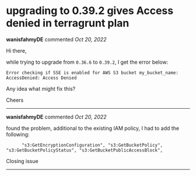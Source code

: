 # upgrading to 0.39.2 gives Access denied in terragrunt plan

**wanisfahmyDE** commented *Oct 20, 2022*

Hi there,

while trying to upgrade from `0.36.6` to `0.39.2`, I get the error below:

`Error checking if SSE is enabled for AWS S3 bucket my_bucket_name: AccessDenied: Access Denied`

Any idea what might fix this?

Cheers
<br />
***


**wanisfahmyDE** commented *Oct 20, 2022*

found the problem, additional to the existing IAM policy, I had to add the following:

`      "s3:GetEncryptionConfiguration",
      "s3:GetBucketPolicy",
      "s3:GetBucketPolicyStatus",
      "s3:GetBucketPublicAccessBlock",`

Closing issue
***

